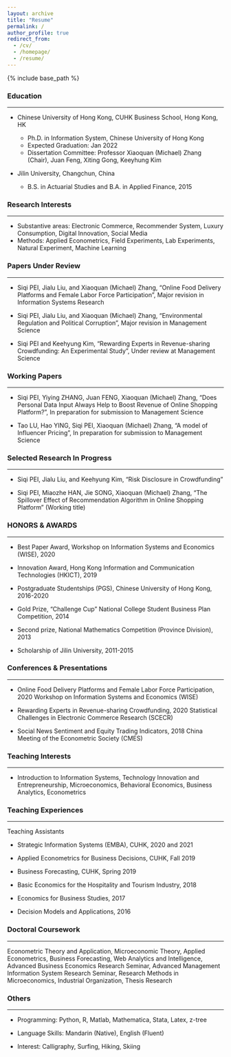 ```yaml
---
layout: archive
title: "Resume"
permalink: /
author_profile: true
redirect_from:
  - /cv/
  - /homepage/
  - /resume/
---
```


{% include base_path %}

### Education

--- 

* Chinese University of Hong Kong, CUHK Business School, Hong Kong, HK
  * Ph.D. in Information System, Chinese University of Hong Kong
  * Expected Graduation: Jan 2022
  * Dissertation Committee: Professor Xiaoquan (Michael) Zhang (Chair), Juan Feng, Xiting Gong, Keeyhung Kim

* Jilin University, Changchun, China
  * B.S. in Actuarial Studies and B.A. in Applied Finance, 2015


### Research Interests

--- 

* Substantive areas: Electronic Commerce, Recommender System, Luxury Consumption, Digital Innovation, Social Media
* Methods: Applied Econometrics, Field Experiments, Lab Experiments, Natural Experiment, Machine Learning


### Papers Under Review

--- 

 * Siqi PEI, Jialu Liu, and Xiaoquan (Michael) Zhang, “Online Food Delivery Platforms and Female Labor Force Participation”, Major revision in Information Systems Research
 
 * Siqi PEI, Jialu Liu, and Xiaoquan (Michael) Zhang, “Environmental Regulation and Political Corruption”, Major revision in Management Science
 
 * Siqi PEI and Keehyung Kim, “Rewarding Experts in Revenue-sharing Crowdfunding: An Experimental Study”, Under review at Management Science

### Working Papers

---
 * Siqi PEI, Yiying ZHANG, Juan FENG, Xiaoquan (Michael) Zhang, “Does Personal Data Input Always Help to Boost Revenue of Online Shopping Platform?”, In preparation for submission to Management Science
 
 * Tao LU, Hao YING, Siqi PEI, Xiaoquan (Michael) Zhang, “A model of Influencer Pricing”, In preparation for submission to Management Science

 
### Selected Research In Progress 

---

 * Siqi PEI, Jialu Liu, and Keehyung Kim, “Risk Disclosure in Crowdfunding”
 
 * Siqi PEI, Miaozhe HAN, Jie SONG, Xiaoquan (Michael) Zhang, “The Spillover Effect of Recommendation Algorithm in Online Shopping Platform” (Working title)
   
   
### HONORS & AWARDS

--- 

 * Best Paper Award, Workshop on Information Systems and Economics (WISE), 2020

 * Innovation Award, Hong Kong Information and Communication Technologies (HKICT), 2019
 
 * Postgraduate Studentships (PGS), Chinese University of Hong Kong, 2016-2020
 
 * Gold Prize, “Challenge Cup” National College Student Business Plan Competition, 2014

 * Second prize, National Mathematics Competition (Province Division), 2013
 
 * Scholarship of Jilin University, 2011-2015
  
  
### Conferences & Presentations

--- 

 * Online Food Delivery Platforms and Female Labor Force Participation, 2020 Workshop on Information Systems and Economics (WISE)

 * Rewarding Experts in Revenue-sharing Crowdfunding, 2020 Statistical Challenges in Electronic Commerce Research (SCECR)

 * Social News Sentiment and Equity Trading Indicators, 2018 China Meeting of the Econometric Society (CMES)
  
### Teaching Interests

--- 

 * Introduction to Information Systems, Technology Innovation and Entrepreneurship, Microeconomics, Behavioral Economics, Business Analytics, Econometrics
   
   
### Teaching Experiences                                                                               

--- 
Teaching Assistants
 * Strategic Information Systems (EMBA), CUHK, 2020 and 2021
 
 * Applied Econometrics for Business Decisions, CUHK, Fall 2019
 
 * Business Forecasting, CUHK, Spring 2019
 
 * Basic Economics for the Hospitality and Tourism Industry, 2018
 
 * Economics for Business Studies, 2017
 
 * Decision Models and Applications, 2016


 
### Doctoral Coursework 

--- 
Econometric Theory and Application, Microeconomic Theory, Applied Econometrics, 
Business Forecasting, Web Analytics and Intelligence, Advanced Business Economics Research Seminar, 
Advanced Management Information System Research Seminar, Research Methods in Microeconomics, 
Industrial Organization, Thesis Research
  
  
### Others 

--- 

 * Programming: Python, R, Matlab, Mathematica, Stata, Latex, z-tree

 * Language Skills: Mandarin (Native), English (Fluent) 
 
 * Interest: Calligraphy, Surfing, Hiking, Skiing


